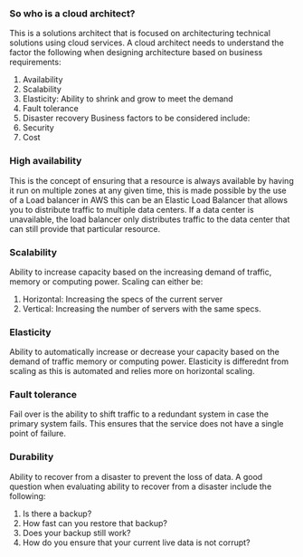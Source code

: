 ### So who is a cloud architect?
This is a solutions architect that is focused on architecturing technical solutions using cloud services. A cloud architect needs to understand the factor the following when designing architecture based on business requirements:
1. Availability
2. Scalability
3. Elasticity: Ability to shrink and grow to meet the demand
4. Fault tolerance
5. Disaster recovery
Business factors to be considered include:
1. Security
2. Cost

### High availability
This is the concept of ensuring that a resource is always available by having it run on multiple zones at any given time, this is made possible by the use of a Load balancer in AWS this can be an Elastic Load Balancer that allows you to distribute traffic to multiple data centers. If a data center is unavailable, the load balancer only distributes traffic to the data center that can still provide that particular resource.
### Scalability
Ability to increase capacity based on the increasing demand of traffic, memory or computing power.
Scaling can either be:
1. Horizontal: Increasing the specs of the current server
2. Vertical: Increasing the number of servers with the same specs.
### Elasticity
Ability to automatically increase or decrease your capacity based on the demand of traffic memory or computing power. Elasticity is differednt from scaling as this is automated and relies more on horizontal scaling.
### Fault tolerance
Fail over is the ability to shift traffic to a redundant system in case the primary system fails. This ensures that the service does not have a single point of failure. 
### Durability
Ability to recover from a disaster to prevent the loss of data. A good question when evaluating ability to recover from a disaster include the following:
1. Is there a backup?
2. How fast can you restore that backup?
3. Does your backup still work?
4. How do you ensure that your current live data is not corrupt?
